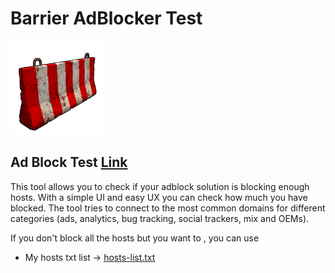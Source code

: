 # Barrier AdBlocker Test

<img src="logo.png" height="150px"/>  

## Ad Block Test  [Link](https://d3ward.github.io/toolz/adblock)
This tool allows you to check if your adblock solution is blocking enough hosts. With a simple UI and easy UX you can check how much you have blocked. The tool tries to connect to the most common domains for different categories (ads, analytics, bug tracking, social trackers, mix and OEMs).

If you don't block all the hosts but you want to , you can use
- My hosts txt list -> [hosts-list.txt](https://github.com/ilalutovinov/Barrier-AdBlocker-Test-/blob/main/hosts-list.txt)

